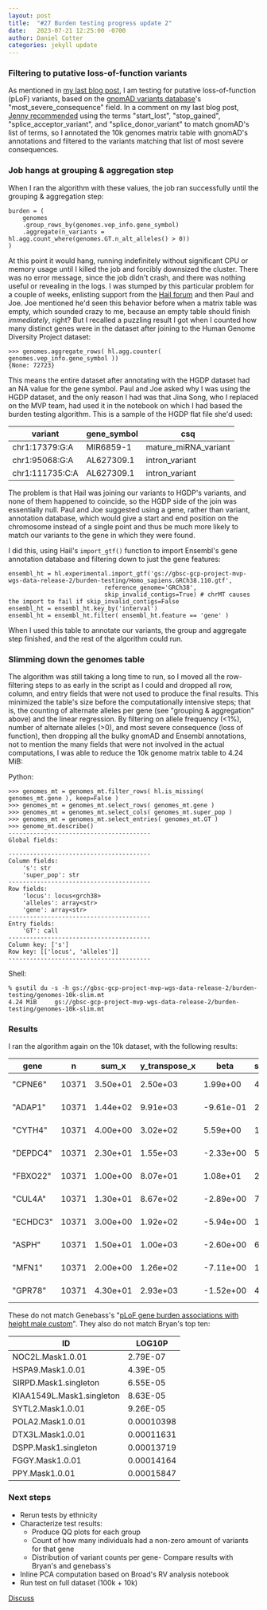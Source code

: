 ```yaml
---
layout: post
title:  "#27 Burden testing progress update 2"
date:   2023-07-21 12:25:00 -0700
author: Daniel Cotter 
categories: jekyll update
---
```


### Filtering to putative loss-of-function variants

As mentioned in [my last blog post](https://va-big-data-genomics.github.io/jekyll/update/2023/06/09/burden-testing-progress-update.html), I am testing for putative loss-of-function (pLoF) variants, based on the [gnomAD variants database](https://hail.is/docs/0.2/datasets/schemas/gnomad_genome_sites.html#schema-3-1-2-grch38)'s "most_severe_consequence" field. In a comment on my last blog post, [Jenny recommended](https://github.com/orgs/va-big-data-genomics/discussions/26#discussioncomment-6136380) using the terms "start_lost", "stop_gained", "splice_acceptor_variant", and "splice_donor_variant" to match gnomAD's list of terms, so I annotated the 10k genomes matrix table with gnomAD's annotations and filtered to the variants matching that list of most severe consequences.

### Job hangs at grouping & aggregation step

When I ran the algorithm with these values, the job ran successfully until the grouping & aggregation step:

```
burden = (
    genomes
    .group_rows_by(genomes.vep_info.gene_symbol)
    .aggregate(n_variants = hl.agg.count_where(genomes.GT.n_alt_alleles() > 0))
)
```

At this point it would hang, running indefinitely without significant CPU or memory usage until I killed the job and forcibly downsized the cluster. There was no error message, since the job didn't crash, and there was nothing useful or revealing in the logs. I was stumped by this particular problem for a couple of weeks, enlisting support from the [Hail forum](https://discuss.hail.is/t/linear-regression-hanging-help-needed/3447/8) and then Paul and Joe. Joe mentioned he'd seen this behavior before when a matrix table was empty, which sounded crazy to me, because an empty table should finish *immediately*, right? But I recalled a puzzling result I got when I counted how many distinct genes were in the dataset after joining to the Human Genome Diversity Project dataset:


```
>>> genomes.aggregate_rows( hl.agg.counter( genomes.vep_info.gene_symbol ))
{None: 72723}
```

This means the entire dataset after annotating with the HGDP dataset had an NA value for the gene symbol. Paul and Joe asked why I was using the HGDP dataset, and the only reason I had was that Jina Song, who I replaced on the MVP team, had used it in the notebook on which I had based the burden testing algorithm. This is a sample of the HGDP flat file she'd used:

| variant         | gene_symbol | csq                                |
| --------------- | ----------- | ---------------------------------- |
| chr1:17379:G:A  | MIR6859-1   | mature_miRNA_variant               |
| chr1:95068:G:A  | AL627309.1  | intron_variant                     |
| chr1:111735:C:A | AL627309.1  | intron_variant                     |

The problem is that Hail was joining our variants to HGDP's variants, and none of them happened to coincide, so the HGDP side of the join was essentially null. Paul and Joe suggested using a gene, rather than variant, annotation database, which would give a start and end position on the chromosome instead of a single point and thus be much more likely to match our variants to the gene in which they were found.

I did this, using Hail's `import_gtf()` function to import Ensembl's gene annotation database and filtering down to just the gene features:

```
ensembl_ht = hl.experimental.import_gtf('gs://gbsc-gcp-project-mvp-wgs-data-release-2/burden-testing/Homo_sapiens.GRCh38.110.gtf',
                           reference_genome='GRCh38',
                           skip_invalid_contigs=True) # chrMT causes the import to fail if skip_invalid_contigs=False
ensembl_ht = ensembl_ht.key_by('interval')
ensembl_ht = ensembl_ht.filter( ensembl_ht.feature == 'gene' )
```

When I used this table to annotate our variants, the group and aggregate step finished, and the rest of the algorithm could run.

### Slimming down the genomes table
The algorithm was still taking a long time to run, so I moved all the row-filtering steps to as early in the script as I could and dropped all row, column, and entry fields that were not used to produce the final results. This minimized the table's size before the computationally intensive steps; that is, the counting of alternate alleles per gene (see "grouping & aggregation" above) and the linear regression. By filtering on allele frequency (<1%), number of alternate alleles (>0), and most severe consequence (loss of function), then dropping all the bulky gnomAD and Ensembl annotations, not to mention the many fields that were not involved in the actual computations, I was able to reduce the 10k genome matrix table to 4.24 MiB:

Python:
```
>>> genomes_mt = genomes_mt.filter_rows( hl.is_missing( genomes_mt.gene ), keep=False )
>>> genomes_mt = genomes_mt.select_rows( genomes_mt.gene )
>>> genomes_mt = genomes_mt.select_cols( genomes_mt.super_pop )
>>> genomes_mt = genomes_mt.select_entries( genomes_mt.GT )
>>> genome_mt.describe()
----------------------------------------
Global fields:

----------------------------------------
Column fields:
    's': str
    'super_pop': str
----------------------------------------
Row fields:
    'locus': locus<grch38>
    'alleles': array<str>
    'gene': array<str>
----------------------------------------
Entry fields:
    'GT': call
----------------------------------------
Column key: ['s']
Row key: [['locus', 'alleles']]
----------------------------------------
```

Shell:
```
% gsutil du -s -h gs://gbsc-gcp-project-mvp-wgs-data-release-2/burden-testing/genomes-10k-slim.mt
4.24 MiB     gs://gbsc-gcp-project-mvp-wgs-data-release-2/burden-testing/genomes-10k-slim.mt
```

### Results
I ran the algorithm again on the 10k dataset, with the following results:

| gene     |     n |    sum_x | y_transpose_x |      beta | standard_error |    t_stat |  p_value |
|----------|-------|----------|---------------|-----------|----------------|-----------|----------|
| "CPNE6"  | 10371 | 3.50e+01 |      2.50e+03 |  1.99e+00 |       4.55e-01 |  4.36e+00 | 1.29e-05 |
| "ADAP1"  | 10371 | 1.44e+02 |      9.91e+03 | -9.61e-01 |       2.24e-01 | -4.29e+00 | 1.78e-05 |
| "CYTH4"  | 10371 | 4.00e+00 |      3.02e+02 |  5.59e+00 |       1.34e+00 |  4.16e+00 | 3.17e-05 |
| "DEPDC4" | 10371 | 2.30e+01 |      1.55e+03 | -2.33e+00 |       5.61e-01 | -4.16e+00 | 3.23e-05 |
| "FBXO22" | 10371 | 1.00e+00 |      8.07e+01 |  1.08e+01 |       2.69e+00 |  4.01e+00 | 6.03e-05 |
| "CUL4A"  | 10371 | 1.30e+01 |      8.67e+02 | -2.89e+00 |       7.46e-01 | -3.87e+00 | 1.08e-04 |
| "ECHDC3" | 10371 | 3.00e+00 |      1.92e+02 | -5.94e+00 |       1.55e+00 | -3.83e+00 | 1.29e-04 |
| "ASPH"   | 10371 | 1.50e+01 |      1.00e+03 | -2.60e+00 |       6.95e-01 | -3.74e+00 | 1.82e-04 |
| "MFN1"   | 10371 | 2.00e+00 |      1.26e+02 | -7.11e+00 |       1.90e+00 | -3.74e+00 | 1.86e-04 |
| "GPR78"  | 10371 | 4.30e+01 |      2.93e+03 | -1.52e+00 |       4.11e-01 | -3.71e+00 | 2.09e-04 |

These do not match Genebass's "[pLoF gene burden associations with height male custom](https://app.genebass.org/gene/undefined/phenotype/continuous-height_male_custom-males--custom?resultIndex=gene-manhattan&resultLayout=full)". They also do not match Bryan's top ten:

| ID                          | LOG10P     |
| --------------------------- | ---------- |
| NOC2L.Mask1.0.01            | 2.79E-07   |
| HSPA9.Mask1.0.01            | 4.39E-05   |
| SIRPD.Mask1.singleton       | 6.55E-05   |
| KIAA1549L.Mask1.singleton   | 8.63E-05   |
| SYTL2.Mask1.0.01            | 9.26E-05   |
| POLA2.Mask1.0.01            | 0.00010398 |
| DTX3L.Mask1.0.01            | 0.00011631 |
| DSPP.Mask1.singleton        | 0.00013719 |
| FGGY.Mask1.0.01             | 0.00014164 |
| PPY.Mask1.0.01              | 0.00015847 |

### Next steps
- Rerun tests by ethnicity
- Characterize test results:
    - Produce QQ plots for each group
    - Count of how many individuals had a non-zero amount of variants for that gene
    - Distribution of variant counts per gene- Compare results with Bryan's and genebass's
- Inline PCA computation based on Broad's RV analysis notebook
- Run test on full dataset (100k + 10k)

[Discuss](https://github.com/orgs/va-big-data-genomics/discussions/27)

